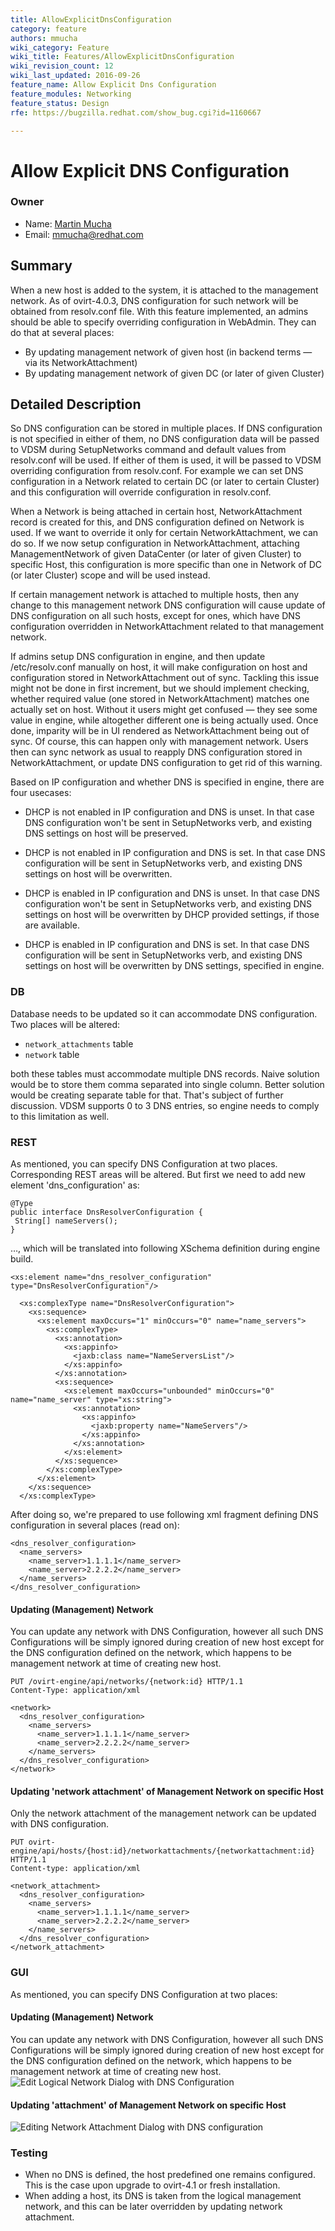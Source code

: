 ```yaml
---
title: AllowExplicitDnsConfiguration
category: feature
authors: mmucha
wiki_category: Feature
wiki_title: Features/AllowExplicitDnsConfiguration
wiki_revision_count: 12
wiki_last_updated: 2016-09-26
feature_name: Allow Explicit Dns Configuration
feature_modules: Networking
feature_status: Design
rfe: https://bugzilla.redhat.com/show_bug.cgi?id=1160667

---
```


# Allow Explicit DNS Configuration

### Owner

*   Name: [ Martin Mucha](User:mmucha)
*   Email: mmucha@redhat.com

## Summary
When a new host is added to the system, it is attached to the 
management network. As of ovirt-4.0.3, DNS configuration for such network
will be obtained from resolv.conf file. With this feature implemented,
an admins should be able to specify overriding configuration in
WebAdmin. They can do that at several places:

* By updating management network of given host (in backend terms — via
its NetworkAttachment)
* By updating management network of given DC (or later of given Cluster) 

## Detailed Description

So DNS configuration can be stored in multiple places. If DNS
configuration is not specified in either of them, no DNS configuration
data will be passed to VDSM during SetupNetworks command and default
values from resolv.conf will be used. If either of them is used, it
will be passed to VDSM overriding configuration from resolv.conf. For
example we can set DNS configuration in a Network related to certain DC
(or later to certain Cluster) and this configuration will override
configuration in resolv.conf. 

When a Network is being attached in 
certain host, NetworkAttachment record is created for this, 
and DNS configuration defined on Network is used. If we want to 
override it only for certain NetworkAttachment, we can do so.
If we now setup configuration in NetworkAttachment, attaching 
ManagementNetwork of given DataCenter (or
later of given Cluster) to specific Host, this configuration is more
specific than one in Network of DC (or later Cluster) scope and will
be used instead. 

If certain management network is attached to multiple hosts, then any 
change to this management network DNS configuration will cause update 
of DNS configuration on all such hosts, except for ones, which have DNS 
configuration overridden in NetworkAttachment related to that 
management network.
  
If admins setup DNS configuration in engine, and then update
/etc/resolv.conf manually on host, it will make configuration on host
and configuration stored in NetworkAttachment out of sync. 
Tackling this issue might not be done in first increment, but we
should implement checking, whether required value (one stored in
NetworkAttachment) matches one actually set on host. Without it users
might get confused — they see some value in engine, while altogether
different one is being actually used. Once done, imparity will be in
UI rendered as NetworkAttachment being out of sync. Of course, this
can happen only with management network. Users then can sync network
as usual to reapply DNS configuration stored in NetworkAttachment, or
update DNS configuration to get rid of this warning.

Based on IP configuration and whether DNS is specified in engine, 
there are four usecases:

* DHCP is not enabled in IP configuration and DNS is unset. 
In that case DNS configuration won't be sent in SetupNetworks verb, and 
existing DNS settings on host will be preserved.

* DHCP is not enabled in IP configuration and DNS is set. 
In that case DNS configuration will be sent in SetupNetworks verb, and 
existing DNS settings on host will be overwritten.

* DHCP is enabled in IP configuration and DNS is unset. 
In that case DNS configuration won't be sent in SetupNetworks verb, and 
existing DNS settings on host will be overwritten by DHCP provided 
settings, if those are available.

* DHCP is enabled in IP configuration and DNS is set.
In that case DNS configuration will be sent in SetupNetworks verb, and 
existing DNS settings on host will be overwritten by DNS settings, 
specified in engine.

### DB
Database needs to be updated so it can accommodate DNS configuration.
Two places will be altered:

* `network_attachments` table
* `network` table

both these tables must accommodate multiple DNS records. Naive
solution would be to store them comma separated into single column.
Better solution would be creating separate table for that. That's
subject of further discussion. VDSM supports 0 to 3 DNS entries, so
engine needs to comply to this limitation as well.

### REST

As mentioned, you can specify DNS Configuration at two places.
Corresponding REST areas will be altered. But first we need to add new
element 'dns_configuration' as:
 
```
@Type
public interface DnsResolverConfiguration {
 String[] nameServers();
}
```

…, which will be translated into following XSchema definition during
engine build.


```
<xs:element name="dns_resolver_configuration" type="DnsResolverConfiguration"/>

  <xs:complexType name="DnsResolverConfiguration">
    <xs:sequence>
      <xs:element maxOccurs="1" minOccurs="0" name="name_servers">
        <xs:complexType>
          <xs:annotation>
            <xs:appinfo>
              <jaxb:class name="NameServersList"/>
            </xs:appinfo>
          </xs:annotation>
          <xs:sequence>
            <xs:element maxOccurs="unbounded" minOccurs="0" name="name_server" type="xs:string">
              <xs:annotation>
                <xs:appinfo>
                  <jaxb:property name="NameServers"/>
                </xs:appinfo>
              </xs:annotation>
            </xs:element>
          </xs:sequence>
        </xs:complexType>
      </xs:element>
    </xs:sequence>
  </xs:complexType>
```

After doing so, we're prepared to use following xml fragment defining
DNS configuration in several places (read on):

```
<dns_resolver_configuration>
  <name_servers>
    <name_server>1.1.1.1</name_server>
    <name_server>2.2.2.2</name_server>
  </name_servers>
</dns_resolver_configuration>
```

#### Updating (Management) Network
You can update any network with DNS Configuration, however all such DNS
Configurations will be simply ignored during creation of new host except 
for the DNS configuration defined on the network, which happens to be 
management network at time of creating new host.

```
PUT /ovirt-engine/api/networks/{network:id} HTTP/1.1
Content-Type: application/xml

<network>
  <dns_resolver_configuration>
    <name_servers>
      <name_server>1.1.1.1</name_server>
      <name_server>2.2.2.2</name_server>
    </name_servers>
  </dns_resolver_configuration>
</network>
```

#### Updating 'network attachment' of Management Network on specific Host 
Only the network attachment of the management network can be updated
with DNS configuration.

```
PUT ovirt-engine/api/hosts/{host:id}/networkattachments/{networkattachment:id} HTTP/1.1
Content-type: application/xml

<network_attachment>
  <dns_resolver_configuration>
    <name_servers>
      <name_server>1.1.1.1</name_server>
      <name_server>2.2.2.2</name_server>
    </name_servers>
  </dns_resolver_configuration>
</network_attachment>

```

### GUI

As mentioned, you can specify DNS Configuration at two places:

#### Updating (Management) Network
You can update any network with DNS Configuration, however all such DNS
Configurations will be simply ignored during creation of new host except 
for the DNS configuration defined on the network, which happens to be 
management network at time of creating new host.
![Edit Logical Network Dialog with DNS Configuration](editLogicalNetworkDialogWithDnsConfiguration.png "Edit Logical Network Dialog with DNS Configuration")

#### Updating 'attachment' of Management Network on specific Host 
![Editing Network Attachment Dialog with DNS configuration](editNetworkAttachmentDialogWithDnsConfiguration.png "Editing Network Attachment Dialog with DNS configuration")

### Testing

* When no DNS is defined, the host predefined one remains configured.
This is the case upon upgrade to ovirt-4.1 or fresh installation.
* When adding a host, its DNS is taken from the logical management
network, and this can be later overridden by updating network 
attachment.
